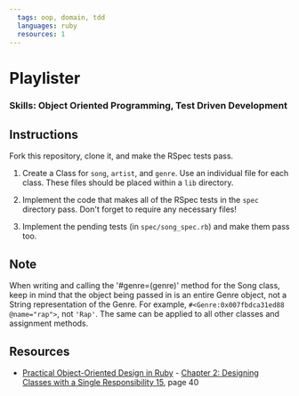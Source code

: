 ```yaml
---
  tags: oop, domain, tdd
  languages: ruby
  resources: 1
---
```


# Playlister

### Skills: Object Oriented Programming, Test Driven Development

## Instructions

Fork this repository, clone it, and make the RSpec tests pass.

1. Create a Class for `song`, `artist`, and `genre`. Use an individual file for each class. These files should be placed within a `lib` directory.

2. Implement the code that makes all of the RSpec tests in the `spec` directory pass. Don't forget to require any necessary files!

3. Implement the pending tests (in `spec/song_spec.rb`) and make them pass too.

## Note

When writing and calling the '#genre=(genre)' method for the Song class, keep in mind that the object being passed in is an entire Genre object, not a String representation of the Genre. For example, `#<Genre:0x007fbdca31ed88 @name="rap">`, not `'Rap'`. The same can be applied to all other classes and assignment methods.

## Resources
* [Practical Object-Oriented Design in Ruby](http://books.flatironschool.com/books/102) - [Chapter 2: Designing Classes with a Single Responsibility 15](http://books.flatironschool.com/books/102), page 40
